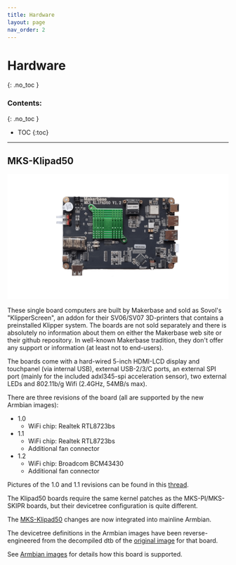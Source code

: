 ```yaml
---
title: Hardware
layout: page
nav_order: 2
---
```

# Hardware
{: .no_toc }
### Contents:
{: .no_toc }
- TOC
{:toc}
----

## MKS-Klipad50

![MKS-Klipad50 v1.2](files/mks-klipad50-1536x864.png)

These single board computers are built by Makerbase and sold as Sovol's "KlipperScreen", an addon  for their SV06/SV07 3D-printers that contains a preinstalled Klipper system. The boards are not sold separately and there is absolutely no information about them on either the Makerbase web site or their github repository. In well-known Makerbase tradition, they don't offer any support or information (at least not to end-users).

The boards come with a hard-wired 5-inch HDMI-LCD display and touchpanel (via internal USB), external USB-2/3/C ports, an external SPI port (mainly for the included adxl345-spi acceleration sensor), two external LEDs and 802.11b/g Wifi (2.4GHz, 54MB/s max).

There are three revisions of the board (all are supported by the new Armbian images):
- 1.0 
  - WiFi chip: Realtek RTL8723bs
- 1.1
  - WiFi chip: Realtek RTL8723bs
  - Additional fan connector
- 1.2
  - WiFi chip: Broadcom BCM43430
  - Additional fan connector

Pictures of the 1.0 and 1.1 revisions can be found in this [thread](https://forum.sovol3d.com/t/mks-board-inside/3384/13).

The Klipad50 boards require the same kernel patches as the MKS-PI/MKS-SKIPR boards, but their devicetree configuration is quite different.

The [MKS-Klipad50](https://www.armbian.com/mks-klipad50) changes are now integrated into mainline Armbian.

The devicetree definitions in the Armbian images have been reverse-engineered from the decompiled dtb of the [original image](https://github.com/Sovol3d/SOVOL_KLIPAD50_SYSTEM) for that board.

See [Armbian images](armbian_images.html) for details how this board is supported.

